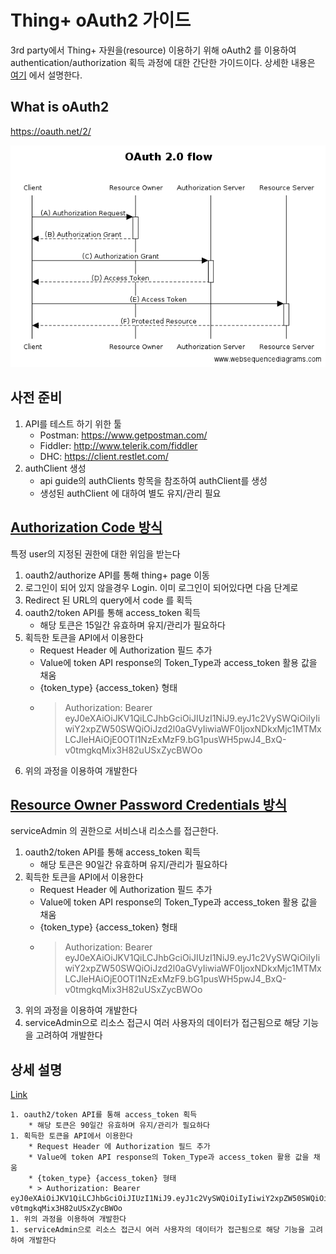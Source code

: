 # Thing+ oAuth2 가이드
3rd party에서 Thing+ 자원을(resource) 이용하기 위해
oAuth2 를 이용하여 authentication/authorization 획득 과정에 대한 간단한 가이드이다.
상세한 내용은 [여기](./oauth2.md) 에서 설명한다.


## What is oAuth2
https://oauth.net/2/

![oauth](./images/oauth2.png "oauth")


## 사전 준비
1. API를 테스트 하기 위한 툴
    - Postman: https://www.getpostman.com/
    - Fiddler: http://www.telerik.com/fiddler
    - DHC: https://client.restlet.com/
2. authClient 생성
    - api guide의 authClients 항목을 참조하여 authClient를 생성
    - 생성된 authClient 에 대하여 별도 유지/관리 필요
 
 
## [Authorization Code 방식](./oauth2.md#authorization-code-grant-or-web-server)
특정 user의 지정된 권한에 대한 위임을 받는다

>
1. oauth2/authorize API를 통해 thing+ page 이동
1. 로그인이 되어 있지 않을경우 Login. 이미 로그인이 되어있다면 다음 단계로
1. Redirect 된 URL의 query에서 code 를 획득
1. oauth2/token API를 통해 access_token 획득
    * 해당 토큰은 15일간 유효하며 유지/관리가 필요하다
1. 획득한 토큰을 API에서 이용한다
    * Request Header 에 Authorization 필드 추가
    * Value에 token API response의 Token_Type과 access_token 활용 값을 채움
    * {token_type} {access_token} 형태
    * > Authorization: Bearer eyJ0eXAiOiJKV1QiLCJhbGciOiJIUzI1NiJ9.eyJ1c2VySWQiOiIyIiwiY2xpZW50SWQiOiJzd2l0aGVyIiwiaWF0IjoxNDkxMjc1MTMxLCJleHAiOjE0OTI1NzExMzF9.bG1pusWH5pwJ4_BxQ-v0tmgkqMix3H82uUSxZycBWOo
1. 위의 과정을 이용하여 개발한다



## [Resource Owner Password Credentials 방식](./oauth2.md#resource-owner-password-credentials-grant)
serviceAdmin 의 권한으로 서비스내 리소스를 접근한다.

1. oauth2/token API를 통해 access_token 획득
    * 해당 토큰은 90일간 유효하며 유지/관리가 필요하다
1. 획득한 토큰을 API에서 이용한다
    * Request Header 에 Authorization 필드 추가
    * Value에 token API response의 Token_Type과 access_token 활용 값을 채움
    * {token_type} {access_token} 형태
    * > Authorization: Bearer eyJ0eXAiOiJKV1QiLCJhbGciOiJIUzI1NiJ9.eyJ1c2VySWQiOiIyIiwiY2xpZW50SWQiOiJzd2l0aGVyIiwiaWF0IjoxNDkxMjc1MTMxLCJleHAiOjE0OTI1NzExMzF9.bG1pusWH5pwJ4_BxQ-v0tmgkqMix3H82uUSxZycBWOo
1. 위의 과정을 이용하여 개발한다
1. serviceAdmin으로 리소스 접근시 여러 사용자의 데이터가 접근됨으로 해당 기능을 고려하여 개발한다

## 상세 설명
[Link](./oauth2.md)


```
1. oauth2/token API를 통해 access_token 획득
    * 해당 토큰은 90일간 유효하며 유지/관리가 필요하다
1. 획득한 토큰을 API에서 이용한다
    * Request Header 에 Authorization 필드 추가
    * Value에 token API response의 Token_Type과 access_token 활용 값을 채움
    * {token_type} {access_token} 형태
    * > Authorization: Bearer eyJ0eXAiOiJKV1QiLCJhbGciOiJIUzI1NiJ9.eyJ1c2VySWQiOiIyIiwiY2xpZW50SWQiOiJzd2l0aGVyIiwiaWF0IjoxNDkxMjc1MTMxLCJleHAiOjE0OTI1NzExMzF9.bG1pusWH5pwJ4_BxQ-v0tmgkqMix3H82uUSxZycBWOo
1. 위의 과정을 이용하여 개발한다
1. serviceAdmin으로 리소스 접근시 여러 사용자의 데이터가 접근됨으로 해당 기능을 고려하여 개발한다
```